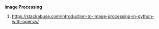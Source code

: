 **Image Processing**

1. https://stackabuse.com/introduction-to-image-processing-in-python-with-opencv/
